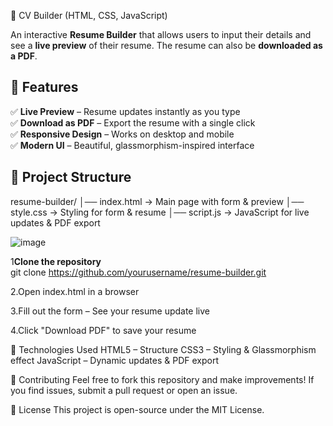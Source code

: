 🌟 CV Builder (HTML, CSS, JavaScript)

An interactive **Resume Builder** that allows users to input their details and see a **live preview** of their resume. The resume can also be **downloaded as a PDF**.

## 🚀 Features
✅ **Live Preview** – Resume updates instantly as you type  
✅ **Download as PDF** – Export the resume with a single click  
✅ **Responsive Design** – Works on desktop and mobile  
✅ **Modern UI** – Beautiful, glassmorphism-inspired interface  

## 📂 Project Structure
resume-builder/ │── index.html → Main page with form & preview 
                │── style.css → Styling for form & resume
                │── script.js → JavaScript for live updates & PDF export


![image](https://github.com/user-attachments/assets/553482bf-1ca8-41bf-ac1d-ed1369b5a44b)

 1**Clone the repository**  
   git clone https://github.com/yourusername/resume-builder.git
 
 2.Open index.html in a browser
 
 3.Fill out the form – See your resume update live
 
 4.Click "Download PDF" to save your resume

📝 Technologies Used
HTML5 – Structure
CSS3 – Styling & Glassmorphism effect
JavaScript – Dynamic updates & PDF export

🤝 Contributing
Feel free to fork this repository and make improvements! If you find issues, submit a pull request or open an issue.

📄 License
This project is open-source under the MIT License.

